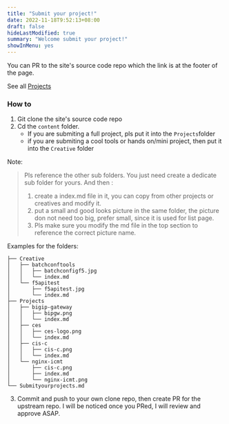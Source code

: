 ```yaml
---
title: "Submit your project!"
date: 2022-11-18T9:52:13+08:00
draft: false
hideLastModified: true
summary: "Welcome submit your project!"
showInMenu: yes
---
```


You can PR to the site's source code repo which the link is at the footer of the page.



See all [Projects](/projects/)



### How to

1. Git clone the site's source code repo
2. Cd the `content` folder. 
   * If you are submiting a full project, pls put it into the `Projects`folder
   * if you are submiting a cool tools or hands on/mini project, then put it into the `Creative` folder

Note:

> Pls reference the other sub folders. You just need create a dedicate sub folder for yours. And then :
>
> 1. create a index.md file in it, you can copy from other projects or creatives and modify it.
> 2. put a small and good looks  picture in the same folder, the picture don not need too big, prefer small, since it is used for list page.
> 3. Pls make sure you modify the md file in the top section to reference the correct picture name.



Examples for the folders:

```shell
├── Creative
│   ├── batchconftools
│   │   ├── batchconfigf5.jpg
│   │   └── index.md
│   └── f5apitest
│       ├── f5apitest.jpg
│       └── index.md
├── Projects
│   ├── bigip-gateway
│   │   ├── bipgw.png
│   │   └── index.md
│   ├── ces
│   │   ├── ces-logo.png
│   │   └── index.md
│   ├── cis-c
│   │   ├── cis-c.png
│   │   └── index.md
│   └── nginx-icmt
│       ├── cis-c.png
│       ├── index.md
│       └── nginx-icmt.png
└── Submityourprojects.md

```

3. Commit and push to your own clone repo, then create PR for the upstream repo. I will be noticed once you PRed, I will review and approve ASAP.
